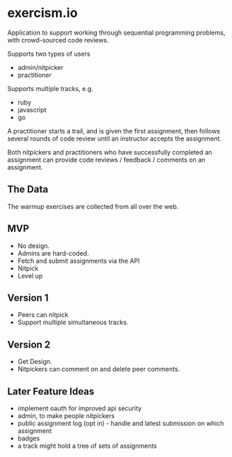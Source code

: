 # exercism.io

Application to support working through sequential programming problems, with
crowd-sourced code reviews.

Supports two types of users
- admin/nitpicker
- practitioner

Supports multiple tracks, e.g.
- ruby
- javascript
- go

A practitioner starts a trail, and is given the first assignment, then follows several rounds of code review until an instructor accepts the assignment.

Both nitpickers and practitioners who have successfully completed an assignment can provide code reviews / feedback / comments on an assignment.

## The Data

The warmup exercises are collected from all over the web.

## MVP

* No design.
* Admins are hard-coded.
* Fetch and submit assignments via the API
* Nitpick
* Level up

## Version 1

* Peers can nitpick
* Support multiple simultaneous tracks.

## Version 2

* Get Design.
* Nitpickers can comment on and delete peer comments.

## Later Feature Ideas

* implement oauth for improved api security
* admin, to make people nitpickers
* public assignment log (opt in) - handle and latest submission on which assignment
* badges
* a track might hold a tree of sets of assignments

